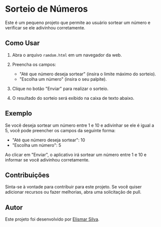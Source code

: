# Sorteio de Números

Este é um pequeno projeto que permite ao usuário sortear um número e verificar se ele adivinhou corretamente.

## Como Usar

1. Abra o arquivo `ramdom.html` em um navegador da web.

2. Preencha os campos:
   - "Até que número deseja sortear" (insira o limite máximo do sorteio).
   - "Escolha um número" (insira o seu palpite).

3. Clique no botão "Enviar" para realizar o sorteio.

4. O resultado do sorteio será exibido na caixa de texto abaixo.

## Exemplo

Se você deseja sortear um número entre 1 e 10 e adivinhar se ele é igual a 5, você pode preencher os campos da seguinte forma:

- "Até que número deseja sortear": 10
- "Escolha um número": 5

Ao clicar em "Enviar", o aplicativo irá sortear um número entre 1 e 10 e informar se você adivinhou corretamente.

## Contribuições

Sinta-se à vontade para contribuir para este projeto. Se você quiser adicionar recursos ou fazer melhorias, abra uma solicitação de pull.

## Autor

Este projeto foi desenvolvido por [Elismar Silva](https://github.com/ElismarSilva).


